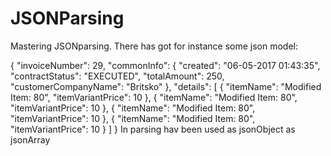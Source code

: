 # JSONParsing
Mastering JSONparsing. There has got for instance some json model:

{
  "invoiceNumber": 29,
  "commonInfo": {
    "created": "06-05-2017 01:43:35",
    "contractStatus": "EXECUTED",
    "totalAmount": 250,
    "customerCompanyName": "Britsko"
  },
  "details": [
    {
      "itemName": "Modified Item: 80",
      "itemVariantPrice": 10
    },
    {
      "itemName": "Modified Item: 80",
      "itemVariantPrice": 10
    },
    {
      "itemName": "Modified Item: 80",
      "itemVariantPrice": 10
    },
    {
      "itemName": "Modified Item: 80",
      "itemVariantPrice": 10
    }
  ]
}
In parsing hav been used as jsonObject as jsonArray